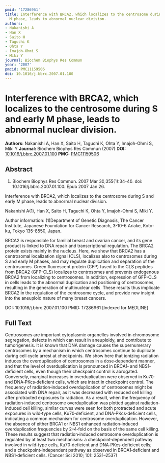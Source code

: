 ```yaml
---
pmid: '17286961'
title: Interference with BRCA2, which localizes to the centrosome during S and early
  M phase, leads to abnormal nuclear division.
authors:
- Nakanishi A
- Han X
- Saito H
- Taguchi K
- Ohta Y
- Imajoh-Ohmi S
- Miki Y
journal: Biochem Biophys Res Commun
year: '2007'
pmcid: PMC11159506
doi: 10.1016/j.bbrc.2007.01.100
---
```


# Interference with BRCA2, which localizes to the centrosome during S and early M phase, leads to abnormal nuclear division.
**Authors:** Nakanishi A, Han X, Saito H, Taguchi K, Ohta Y, Imajoh-Ohmi S, Miki Y
**Journal:** Biochem Biophys Res Commun (2007)
**DOI:** [10.1016/j.bbrc.2007.01.100](https://doi.org/10.1016/j.bbrc.2007.01.100)
**PMC:** [PMC11159506](https://www.ncbi.nlm.nih.gov/pmc/articles/PMC11159506/)

## Abstract

1. Biochem Biophys Res Commun. 2007 Mar 30;355(1):34-40. doi: 
10.1016/j.bbrc.2007.01.100. Epub 2007 Jan 26.

Interference with BRCA2, which localizes to the centrosome during S and early M 
phase, leads to abnormal nuclear division.

Nakanishi A(1), Han X, Saito H, Taguchi K, Ohta Y, Imajoh-Ohmi S, Miki Y.

Author information:
(1)Department of Genetic Diagnosis, The Cancer Institute, Japanese Foundation 
for Cancer Research, 3-10-6 Ariake, Koto-ku, Tokyo 135-8550, Japan.

BRCA2 is responsible for familial breast and ovarian cancer, and its gene 
product is linked to DNA repair and transcriptional regulation. The BRCA2 
protein exists mainly in the nucleus. Here, we show that BRCA2 has a centrosomal 
localization signal (CLS), localizes also to centrosomes during S and early M 
phases, and may regulate duplication and separation of the centrosomes. Green 
fluorescent protein (GFP) fused to the CLS peptides from BRCA2 (GFP-CLS) 
localizes to centrosomes and prevents endogenous BRCA2 from localizing to 
centrosomes. In addition, expression of GFP-CLS in cells leads to the abnormal 
duplication and positioning of centrosomes, resulting in the generation of 
multinuclear cells. These results thus implicate BRCA2 in the regulation of the 
centrosome cycle, and provide new insight into the aneuploid nature of many 
breast cancers.

DOI: 10.1016/j.bbrc.2007.01.100
PMID: 17286961 [Indexed for MEDLINE]

## Full Text

Centrosomes are important cytoplasmic organelles involved in chromosome segregation, defects in which can result in aneuploidy, and contribute to tumorigenesis. It is known that DNA damage causes the supernumerary centrosomes by a mechanism in which centrosomes continue to duplicate during cell cycle arrest at checkpoints. We show here that ionizing radiation induces the overduplication of centrosomes in a dose‐dependent manner, and that the level of overduplication is pronounced in BRCA1‐ and NBS1‐deficient cells, even though their checkpoint control is abrogated. Conversely, marginal increases in overduplication were observed in Ku70‐ and DNA‐PKcs‐deficient cells, which are intact in checkpoint control. The frequency of radiation‐induced overduplication of centrosomes might be associated with DNA repair, as it was decreased with reduced cell killing after protracted exposures to radiation. As a result, when the frequency of radiation‐induced centrosome overduplication was plotted against radiation‐induced cell killing, similar curves were seen for both protracted and acute exposures in wild‐type cells, Ku70‐deficient, and DNA‐PKcs‐deficient cells, indicating a common mechanism for centrosome overduplication. However, the absence of either BRCA1 or NBS1 enhanced radiation‐induced overduplication frequencies by 2–4‐fold on the basis of the same cell killing. These results suggest that radiation‐induced centrosome overduplication is regulated by at least two mechanisms: a checkpoint‐dependent pathway involved in wild‐type cells, Ku70‐deficient and DNA‐PKcs‐deficient cells; and a checkpoint‐independent pathway as observed in BRCA1‐deficient and NBS1‐deficient cells. (Cancer Sci 2010; 101: 2531–2537)
